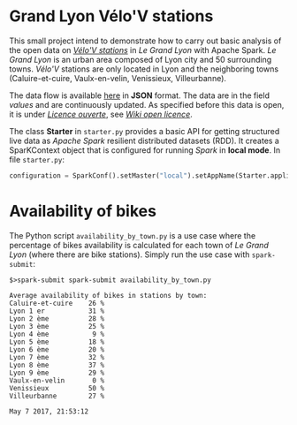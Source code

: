 # Grand Lyon Vélo'V stations
This small project intend to demonstrate how to carry out basic analysis of the open data on
[*Vélo'V stations*](https://velov.grandlyon.com/en.html) in *Le Grand Lyon* with Apache Spark.
*Le Grand Lyon* is an urban area composed of Lyon city and 50 surrounding towns.
*Vélo'V* stations are only located in Lyon and the neighboring towns (Caluire-et-cuire, Vaulx-en-velin, Venissieux, Villeurbanne).

The data flow is available [here](https://download.data.grandlyon.com/ws/rdata/jcd_jcdecaux.jcdvelov/all.json) in **JSON** format. The data are in the field *values* and are continuously updated.
As specified before this data is open, it is under [*Licence ouverte*](https://download.data.grandlyon.com/files/grandlyon/LicenceOuverte.pdf), see [*Wiki open licence*](https://en.wikipedia.org/wiki/Open_licence_(French)).

The class **Starter** in `starter.py` provides a basic API for getting structured live data as *Apache Spark* resilient distributed datasets (RDD).
It creates a SparKContext object that is configured for running *Spark* in **local mode**. In file `starter.py`:  
```Python
configuration = SparkConf().setMaster("local").setAppName(Starter.applicationName)
```

# Availability of bikes
The Python script `availability_by_town.py` is a use case where the percentage of bikes availability is calculated for each town of *Le Grand Lyon* (where there are bike stations).
Simply run the use case with `spark-submit`:  
```
$>spark-submit spark-submit availability_by_town.py

Average availability of bikes in stations by town:
Caluire-et-cuire    26 %
Lyon 1 er           31 %
Lyon 2 ème          28 %
Lyon 3 ème          25 %
Lyon 4 ème           9 %
Lyon 5 ème          18 %
Lyon 6 ème          20 %
Lyon 7 ème          32 %
Lyon 8 ème          37 %
Lyon 9 ème          29 %
Vaulx-en-velin       0 %
Venissieux          50 %
Villeurbanne        27 %

May 7 2017, 21:53:12
```
